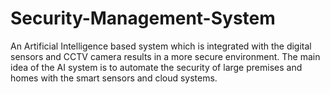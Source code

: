 # Security-Management-System
An Artificial Intelligence based system which is integrated with the digital sensors and CCTV camera results in a more secure environment. The main idea of the AI system is to automate the security of large premises and homes with the smart sensors and cloud systems.

